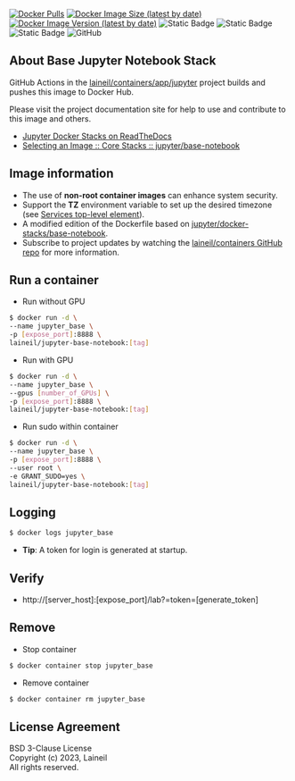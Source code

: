 [![Docker Pulls](https://img.shields.io/docker/pulls/laineil/jupyter-base-notebook)](https://hub.docker.com/r/laineil/jupyter-base-notebook) [![Docker Image Size (latest by date)](https://img.shields.io/docker/image-size/laineil/jupyter-base-notebook?sort=date)](https://hub.docker.com/r/laineil/jupyter-base-notebook/tags) [![Docker Image Version (latest by date)](https://img.shields.io/docker/v/laineil/jupyter-base-notebook?sort=date)](https://hub.docker.com/r/laineil/jupyter-base-notebook/tags) ![Static Badge](https://img.shields.io/badge/python-3.10%20%7C%203.11-blue) ![Static Badge](https://img.shields.io/badge/cuda-11%20%7C%2012-blue) ![Static Badge](https://img.shields.io/badge/arch-x86__64%20%7C%20arm64%20%7C%20ppc64le-blue) ![GitHub](https://img.shields.io/github/license/laineil/containers)

## About Base Jupyter Notebook Stack

GitHub Actions in the [laineil/containers/app/jupyter](https://github.com/laineil/containers/tree/main/app/jupyter) project builds and pushes this image to Docker Hub.

Please visit the project documentation site for help to use and contribute to this image and others.

- [Jupyter Docker Stacks on ReadTheDocs](https://jupyter-docker-stacks.readthedocs.io/en/latest/index.html)
- [Selecting an Image :: Core Stacks :: jupyter/base-notebook](https://jupyter-docker-stacks.readthedocs.io/en/latest/using/selecting.html#jupyter-base-notebook)

## Image information

- The use of **non-root container images** can enhance system security.
- Support the **TZ** environment variable to set up the desired timezone (see [Services top-level element](https://docs.docker.com/compose/compose-file/05-services/)).
- A modified edition of the Dockerfile based on [jupyter/docker-stacks/base-notebook](https://github.com/jupyter/docker-stacks/blob/main/images/base-notebook/Dockerfile).
- Subscribe to project updates by watching the [laineil/containers GitHub repo](https://github.com/laineil/containers) for more information.

## Run a container

- Run without GPU

```bash
$ docker run -d \
--name jupyter_base \
-p [expose_port]:8888 \
laineil/jupyter-base-notebook:[tag]
```

- Run with GPU

```bash
$ docker run -d \
--name jupyter_base \
--gpus [number_of_GPUs] \
-p [expose_port]:8888 \
laineil/jupyter-base-notebook:[tag]
```

- Run sudo within container

```bash
$ docker run -d \
--name jupyter_base \
-p [expose_port]:8888 \
--user root \
-e GRANT_SUDO=yes \
laineil/jupyter-base-notebook:[tag]
```

## Logging

```bash
$ docker logs jupyter_base
```

- **Tip**: A token for login is generated at startup.

## Verify

- http://[server_host]:[expose_port]/lab?=token=[generate_token]

## Remove

- Stop container

```bash
$ docker container stop jupyter_base
```

- Remove container

```bash
$ docker container rm jupyter_base
```

## License Agreement

BSD 3-Clause License  
Copyright (c) 2023, Laineil  
All rights reserved.
